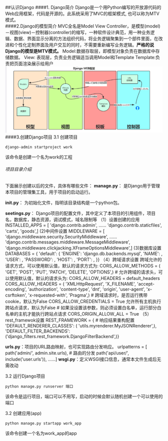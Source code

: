 ##认识Django
####1. Django简介
Django是一个用Python编写的开放源代码的Web应用框架，代码是开源的。此系统采用了MVC的框架模式, 也可以称为MTV模式。
<br>
####2.Django的模型简介
MVC全名是Model View Controller，是模型(model)－视图(view)－控制器(controller)的缩写，一种软件设计典范，用一种业务逻辑、数据、界面显示分离的方法组织代码，将业务逻辑聚集到一个部件里面，在改进和个性化定制界面及用户交互的同时，不需要重新编写业务逻辑。**严格的说Django的模型是MTV模式。**
Model:数据存取层，即模型对象负责在数据库中存储数据。
View: 表现层，负责业务逻辑适当调用Model和Template
Template:负责把页面渲染展示给用户
![图](./image/django_framework.png)
####3.创建Django项目
3.1 创建项目

	django-admin startproject work

该命令是创建一个名为work的工程

###### 项目目录介绍
下面展示创建以后的文件，具体有哪些文件：
**manage.py**： 是Django用于管理本项目的管理集工具，用于项目的启动运行。

**__init__.py**： 为初始化文件，指明该目录结构是一个python包。

**seetings.py**： Django项目的配置文件，其中定义了本项目的引用组件，项目名，数据库，静态资源，调试模式，域名限制等
	（1）设置创建的应用
	INSTALLED_APPS = [
	  'django.contrib.admin',
	  ......
	  'django.contrib.staticfiles',
	  'carts',
	  'goods',]
	  (2)中间件设置
	  MIDDLEWARE = [
	'django.middleware.security.SecurityMiddleware',
	......
	'django.contrib.messages.middleware.MessageMiddleware',
	'django.middleware.clickjacking.XFrameOptionsMiddleware',]
	(3)数据库设置
	DATABASES = {
	'default': {
	    'ENGINE': 'django.db.backends.mysql',
	    'NAME': ,
	    'USER': ,
	    'PASSWORD': ,
	    'HOST': , 
	    'PORT': ,
	}}
	（4）跨域请求设置
	跨域允许的请求方式，可以使用默认值，默认的请求方式为:
	CORS_ALLOW_METHODS = (
	'GET',
	'POST',
	'PUT',
	'PATCH',
	'DELETE',
	'OPTIONS',)
	# 允许跨域的请求头，可以使用默认值，默认的请求头为:
	CORS_ALLOW_HEADERS = default_headers
	CORS_ALLOW_HEADERS = (
	'XMLHttpRequest',
	'X_FILENAME',
	'accept-encoding',
	'authorization',
	'content-type',
	'dnt',
	'origin',
	'user-agent',
	'x-csrftoken',
	'x-requested-with',
	'Pragma',)
	# 跨域请求时，是否运行携带cookie，默认为False
	CORS_ALLOW_CREDENTIALS = True
	允许所有主机执行跨站点请求，默认为False
	# 如果没设置该参数，则必须设置白名单，运行部分白名单的主机才能执行跨站点请求
	CORS_ORIGIN_ALLOW_ALL = True
	（5）rest_framewok设置
	REST_FRAMEWORK = {
	# 响应结果重构配置
	'DEFAULT_RENDERER_CLASSES': (
	    'utils.myrenderer.MyJSONRenderer',),
	'DEFAULT_FILTER_BACKENDS':('django_filters.rest_framework.DjangoFilterBackend',)}

**urls.py**：项目的URL路由映射，也可实现路由分发响应。
	urlpatterns = [
	path('admin/', admin.site.urls),
	# 路由的分发
	path('api/user/', include('user.urls')),
	......]
**wsgi.py**：定义WSGI接口信息，通常本文件生成后无需改动

3.2 运行Django项目
```
python manage.py runserver 端口
```
该命令是运行项目，端口可以不用写，启动的时候会默认随机创建一个可以使用的端口

3.2 创建应用(app)
```
python manage.py startapp work_app
```
该命令创建一个名为work_app的app
